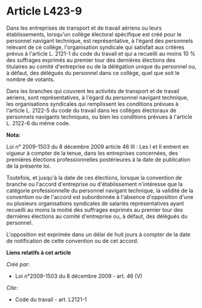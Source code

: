 # Article L423-9

Dans les entreprises de transport et de travail aériens ou leurs établissements, lorsqu'un collège électoral spécifique est
créé pour le personnel navigant technique, est représentative, à l'égard des personnels relevant de ce collège,
l'organisation syndicale qui satisfait aux critères prévus à l'article L. 2121-1 du code du travail et qui a recueilli au
moins 10 % des suffrages exprimés au premier tour des dernières élections des titulaires au comité d'entreprise ou de la
délégation unique du personnel ou, à défaut, des délégués du personnel dans ce collège, quel que soit le nombre de votants. 

Dans les branches qui couvrent les activités de transport et de travail aériens, sont représentatives, à l'égard du personnel
navigant technique, les organisations syndicales qui remplissent les conditions prévues à l'article L. 2122-5 du code du
travail dans les collèges électoraux de personnels navigants techniques, ou bien les conditions prévues à l'article L. 2122-6
du même code.

**Nota:**

Loi n° 2009-1503 du 8 décembre 2009 article 46 III : Les I et II entrent en vigueur à compter de la tenue, dans les
entreprises concernées, des premières élections professionnelles postérieures à la date de publication de la présente loi. 

Toutefois, et jusqu'à la date de ces élections, lorsque la convention de branche ou l'accord d'entreprise ou d'établissement
n'intéresse que la catégorie professionnelle du personnel navigant technique, la validité de la convention ou de l'accord est
subordonnée à l'absence d'opposition d'une ou plusieurs organisations syndicales de salariés représentatives ayant recueilli
au moins la moitié des suffrages exprimés au premier tour des dernières élections au comité d'entreprise ou, à défaut, des
délégués du personnel.

L'opposition est exprimée dans un délai de huit jours à compter de la date de notification de cette convention ou de cet
accord.

**Liens relatifs à cet article**

_Créé par_:

  - Loi n°2009-1503 du 8 décembre 2009 - art. 46 (V)

_Cite_:

  - Code du travail - art. L2121-1
